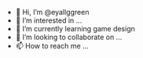 - 👋 Hi, I’m @eyallggreen
- 👀 I’m interested in ...
- 🌱 I’m currently learning game design
- 💞️ I’m looking to collaborate on ...
- 📫 How to reach me ...

<!---
eyallggreen/eyallggreen is a ✨ special ✨ repository because its `README.md` (this file) appears on your GitHub profile.
You can click the Preview link to take a look at your changes.
--->
